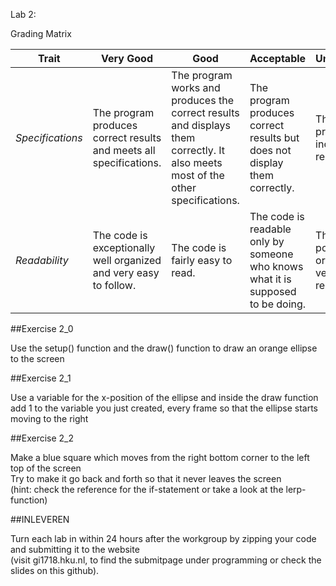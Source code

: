 Lab 2: 
 
Grading Matrix 

Trait | Very Good | Good | Acceptable | Unsatisfactory	
--- |--- | --- | --- | --- |
| *Specifications* | The program produces correct results and meets all specifications. | The program works and produces the correct results and displays them correctly. It also meets most of the other specifications. | The program produces correct results but does not display them correctly. | The program is producing incorrect results.
*Readability* | The code is exceptionally well organized and very easy to follow. | The code is fairly easy to read. | The code is readable only by someone who knows what it is supposed to be doing.| The code is poorly organized and very difficult to read.|

##Exercise 2_0 

Use the setup() function and the draw() function to draw an orange ellipse to the screen

##Exercise 2_1 

Use a variable for the x-position of the ellipse and inside the draw function add 1 to the variable you just created, every frame so that the ellipse starts moving to the right

##Exercise 2_2  

Make a blue square which moves from the right bottom corner to the left top of the screen   
Try to make it go back and forth so that it never leaves the screen   
(hint: check the reference for the if-statement or take a look at the lerp-function)


##INLEVEREN

Turn each lab in within 24 hours after the workgroup by zipping your code and submitting it to the website   
(visit gi1718.hku.nl, to find the submitpage under programming or check the slides on this github).



